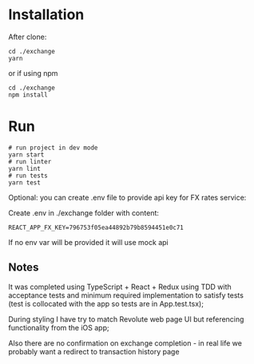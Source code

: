 # Installation

After clone:

```
cd ./exchange
yarn
```

or if using npm
 
```
cd ./exchange
npm install
```

# Run
```
# run project in dev mode
yarn start
# run linter
yarn lint
# run tests
yarn test
```

Optional: you can create .env file to provide api key for FX rates service:

Create .env in ./exchange folder with content:
```
REACT_APP_FX_KEY=796753f05ea44892b79b8594451e0c71
```

If no env var will be provided it will use mock api 

## Notes

It was completed using TypeScript + React + Redux using TDD with acceptance tests and minimum required implementation to satisfy tests (test is collocated with the app so tests are in App.test.tsx);

During styling I have try to match Revolute web page UI but referencing functionality from the iOS app;  

Also there are no confirmation on exchange completion - in real life we probably want a redirect to transaction history page   
 